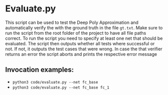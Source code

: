 # Evaluate.py
This script can be used to test the Deep Poly Approximation and automatically verify the with the ground truth in the file `gt.txt`. Make sure to run the script from the root folder of the project to have all file paths correct. To run the script you need to specify at least one net that should be evaluated.
The script then outputs whether all tests where successful or not. If not, it outputs the test cases that were wrong. In case the that verifier returns an error the script aborts and prints the respective error message

## Invocation examples:
- `python3 code/evaluate.py --net fc_base`
- `python3 code/evaluate.py --net fc_base fc_1`
